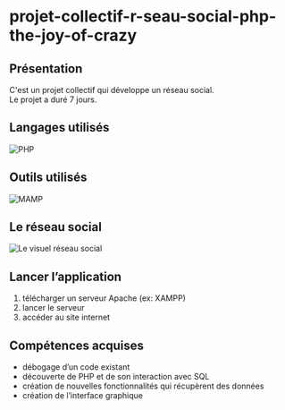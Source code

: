 # projet-collectif-r-seau-social-php-the-joy-of-crazy

## Présentation

C'est un projet collectif qui développe un réseau social.  
Le projet a duré 7 jours.

## Langages utilisés
![PHP](https://img.shields.io/badge/php-%23777BB4.svg?style=for-the-badge&logo=php&logoColor=white)

## Outils utilisés
![MAMP](https://img.shields.io/badge/XAMPP-100000?style=for-the-badge&logo=XAMPP&logoColor=white&labelColor=E47D29&color=E47D29)

## Le réseau social
![Le visuel réseau social](/images/Actualités.png)

## Lancer l’application

1. télécharger un serveur Apache (ex: XAMPP)
2. lancer le serveur
3. accéder au site internet

## Compétences acquises
- débogage d’un code existant
- découverte de PHP et de son interaction avec SQL
- création de nouvelles fonctionnalités qui récupèrent des données
- création de l’interface graphique
